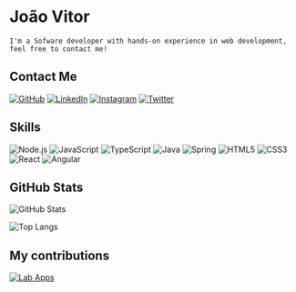 # João Vitor

```
I'm a Sofware developer with hands-on experience in web development, feel free to contact me!
```

## Contact Me
[![GitHub](https://img.shields.io/badge/GitHub-000?style=for-the-badge&logo=github)](https://github.com/dev-joaovitor)
[![LinkedIn](https://img.shields.io/badge/LinkedIn-000?style=for-the-badge&logo=linkedin&logoColor=0E76A8)](https://www.linkedin.com/in/joaotorvitor/)
[![Instagram](https://img.shields.io/badge/Instagram-000?style=for-the-badge&logo=instagram)](https://www.instagram.com/joaotorvitor/)
[![Twitter](https://img.shields.io/badge/Twitter/X-000?style=for-the-badge&logo=x)](https://twitter.com/joaotorvitor)

## Skills
![Node.js](https://img.shields.io/badge/Node.js-43853D?style=for-the-badge&logo=node.js&logoColor=white)
![JavaScript](https://img.shields.io/badge/JavaScript-323330?style=for-the-badge&logo=javascript&logoColor=F7DF1E)
![TypeScript](https://img.shields.io/badge/TypeScript-007ACC?style=for-the-badge&logo=typescript&logoColor=white)
![Java](https://img.shields.io/badge/Java-ED8B00?style=for-the-badge&logo=openjdk&logoColor=white)
![Spring](https://img.shields.io/badge/Spring-6DB33F?style=for-the-badge&logo=spring&logoColor=white)
![HTML5](https://img.shields.io/badge/HTML5-E34F26?style=for-the-badge&logo=html5&logoColor=white)
![CSS3](https://img.shields.io/badge/CSS3-1572B6?style=for-the-badge&logo=css3&logoColor=white)
![React](https://img.shields.io/badge/React-20232A?style=for-the-badge&logo=react&logoColor=61DAFB)
![Angular](https://img.shields.io/badge/Angular-DD0031?style=for-the-badge&logo=angular&logoColor=white)

## GitHub Stats
![GitHub Stats](https://github-readme-stats.vercel.app/api?username=dev-joaovitor&theme=transparent&bg_color=000&border_color=3a3791&show_icons=true&icon_color=30A3DC&title_color=6560f7&text_color=FFF)

![Top Langs](https://github-readme-stats-git-masterrstaa-rickstaa.vercel.app/api/top-langs/?username=dev-joaovitor&layout=compact&bg_color=000&border_color=3a3791&title_color=6560f7&text_color=FFF)

## My contributions

[![Lab Apps](https://github-readme-stats.vercel.app/api/pin/?username=dev-joaovitor&repo=lab-apps&bg_color=000&border_color=30A3DC&show_icons=true&icon_color=30A3DC&title_color=E94D5F&text_color=FFF)](https://github.com/dev-joaovitor/lab-apps)
